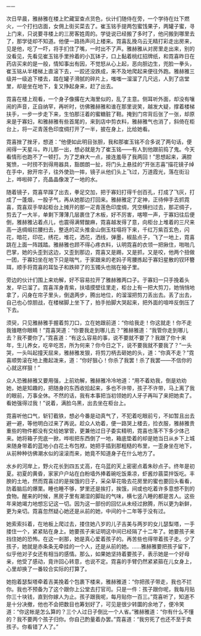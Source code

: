     一一 

   次日早晨，雅赫雅在楼上贮藏室查点货色，伙计们随侍在旁，一个学待在灶下燃火，一个打扫店面，女佣上街买菜去了。崔玉铭手提两包蜜饯果子，两罐子蜜，寻上门来，只说要寻楼上的三房客姓周的。学徒说已经搬了多时了，他问搬到哪里去了，那学徒却不知道。他便一路扬声问上楼来。霓喜乱挽乌云无精打彩走出房来，见是他，吃了一吓，将手扪住了嘴，一时出不了声。雅赫雅从对房里走出来，别的没看见，先看见崔玉铭手里拎着的小瓦钵子，口上黏着桃红招牌纸，和霓喜昨日在药店买来的是一般，情知事出有因，不觉怒从心上起，恶向胆边生，兜脸一拳头，崔玉铭从半楼梯上直滚下去，一跤还没跌成，来不及地爬起来便往外跑。雅赫雅三级并一级追下楼去，踏在罐子滑腻的碎片上，嗤嗤一溜溜了几尺远，人到了店堂里，却是坐在地下，复又挣起身来，赶了出去。

   霓喜在楼上观看，一个身子像撂在大海里似的，乱了主意。侧耳听外面，却没有嚷闹的声音，正自纳罕，再听时，彷佛雅赫雅和谁在那里说笑，越发大疑，撑着楼梯扶手，一步一步走下来，生怕那汪着的蜜糖脏了鞋。掩到门帘背后张了一张，却原来是于寡妇，和雅赫雅有些首尾的，来到店中剪衣料，雅赫雅气也消了，斜倚在柜台上，将一疋青莲色印度绸打开了一半，披在身上，比给她看。

   霓喜挫了挫牙，想道：“他便如此明目张胆，我和那崔玉铭不合多说了两句话，便闹得一天星斗。昨儿那一出，想必就是为了崔玉铭——有人到他跟前捣了鬼。今天看情形也跑不了一顿打。为了芝麻大一点，接连羞辱了我两回！”思想起来，满腔冤愤，一时捞不到得用器具，豁朗朗一扯，将门头上悬挂的“开张志喜”描花镜子绰在手中，掀开帘子，往外使劲一摔，镜子从他们头上飞过，万道霞光，落在街沿上，哗啦碎了，亮晶晶像泼了一地的水。

   随着镜子，霓喜早蹿了出去，拳足交加，把于寡妇打得千创百孔，打成了飞灰，打成了一蓬烟，一股子气，再从她那边打回来。雅赫雅定了定神，正待伸手去抓霓喜，霓喜双手举起柜台上摊开的那一疋青莲色印度绸，凭空横扫过去，那疋绸子，剪去了一大半，单剩下薄薄几层裹住了木板，好不厉害，喀嚓一声，于寡妇往后便倒，雅赫雅沾着点儿，也震得满臂酸麻，霓喜越发得了意，向柜台上堆着的三尺来高一迭绸缎拦腰扫去，整迭的疋头推金山倒玉柱塌将下来，千红万紫百玄色，闪花，暗花，印花，绣花，堆花，洒花，洒线，弹墨，椒盐点子，飞了一地上，霓喜跳在上面一阵践踏。雅赫雅也顾不得心疼衣料，认明霓喜的衣领一把揪住，啪啪几巴掌，她的头歪到这边，又歪到那边，霓喜又是踢，又是抓，又是咬，他两个扭做一团，于寡妇坐在地下只是喘气，于家跟来的老妈子弯腰拣起于寡妇星散的钗环簪珥，顺手将霓喜的耳坠子和跌碎了的玉镯头也揣在袖子里。

   旁边的伙计们围上来劝解，好不容易拉开了雅赫雅两口子。于寡妇一只手挽着头发，早已溜了。霓喜浑身青紫，扶墙摸壁往里走，柜台上有一把大剪刀，她悄悄地拿了，闪身在帘子里头，倒退两步，腾出地位，的溜溜把剪刀丢出去。丢了出去，自己也心惊胆战，在楼梯脚上坐下了，拍手拍脚大哭起来，把外面的喧哗反倒压了下去。

   须臾，只见雅赫雅手握着剪刀口，立在她跟前道：“你给我走！你这就走！你不走我锥瞎你眼睛！”霓喜哭道：“你要我走到哪儿去？”雅赫雅道：“我管你走到哪儿去？我不要你了。”霓喜道：“有这么容易的事，说不要就不要了？我跟了你十来年，生儿养女，吃辛吃苦，所为何来？你今日之下，说不要我就不要我了？”一头哭，一头叫起撞天屈来，雅赫雅发狠，将剪刀柄去砸她的头，道：“你真不走？”霓喜顺势滚在地上撒起泼来，道：“你好狠心！你杀了我罢！杀了我罢——不信你的心就这样狠！”

   众人恐雅赫雅又要用强，上前劝解，雅赫雅冷冷地道：“用不着劝我，倒是劝劝她，她是知趣的，把随身的东西收拾起来，多也不许带，孩子不许带，马上离了我的眼前，万事全休。不然的话，我有本事把当初领她的人牙子再叫了来把她卖了。看她强得过我！”说着，满脸乌黑，出去坐在柜台上。

   霓喜听他口气，斩钉截铁，想必今番是动真气了，不犯着吃眼前亏，不如暂且出去避一避，等他明白过来了再说。趁众人劝着，便一路哭上楼去，捡衣服，雅赫雅贵重些的物件都没有交给她掌管，更兼他过日子委实精明，霓喜也落不下多少体己来。她将箱子兜底一掀，哗啦把东西倒了一地，箱底垫着的却是她当日从乡下上城来随身带着的蓝地小白花土布包袱，她把手插到那粗糙的布里，一歪身坐在地下，从前种种彷佛潮水似的滚滚而来，她竟不知道身子在什么地方了。

   水乡的河岸上，野火花长到四五丈高，在乌蓝的天上密密点着朱砂点子。终年是初夏。初夏的黄昏，家家户户站在白粉墙外捧着碗吃饭乘凉，虾酱炒蓊菜拌饭吃。丰腴的土地，然而霓喜过的是挨饿的日子，采朵草花吸去花房里的蜜也要回头看看，防着脑后的爆栗。睡也睡不够，梦里还是挨打，挨饿，间或也吃着许多意想不到的食物。醒来的时候，黑房子里有潮湿的脚趾的气味，横七竖八睡的都是苦人。这些年来她竭力地想忘记这一切。因为这一部份的回忆从未经过掀腾，所以更为新鲜，更为亲切。霓喜忽然疑心她还是从前的她，中间的十二年等于没有过。

   她索索抖着，在地板上爬过去，搂住她八岁的儿子吉美与两岁的女儿瑟梨塔，一手搂住一个，紧紧贴在身上。她要孩子来证明这中间已经隔了十二年了。她要孩子来挡住她的恐怖。在这一剎那，她是真心爱着孩子的。再苦些也得带着孩子走。少了孩子，她就是赤条条无牵挂的一个人，还是从前的她。……雅赫雅要把孩子留下，似乎他对子女还有相当的感情。那么，如果她坚持着要孩子，表示她是一个好母亲，他受了感动，竟许回心转意，也说不定。霓喜的手臂仍然紧紧箍在儿女身上，心里却换了一番较合实际的打算了。

   她抱着瑟梨塔牵着吉美挽着个包裹下楼来，雅赫雅道：“你把孩子带走，我也不拦你。我也不预备为了这个跟你上公堂去打官司。只是一件：孩子跟你呢，我每月贴你三十块钱，直到你嫁人为止。孩子跟我呢，每月贴你一百三。”霓喜听了，知道不是十分决撤，他也不会把数目也筹划好了，可见是很少转圜的余地了，便冷笑道：“你这帐是怎么算的？三个人过日子倒比一个人省。”雅赫雅道：“你有什么不懂的？我不要两个孩子归你。你自己酌量着办罢。”霓喜道：“我穷死了也还不至于卖孩子。你看错了人了。”

